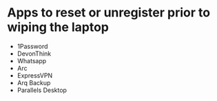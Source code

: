 # Apps to reset or unregister prior to wiping the laptop

- 1Password
- DevonThink
- Whatsapp
- Arc
- ExpressVPN
- Arq Backup
- Parallels Desktop
